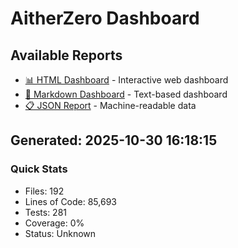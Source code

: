 # AitherZero Dashboard

## Available Reports

- [📊 HTML Dashboard](dashboard.html) - Interactive web dashboard
- [📝 Markdown Dashboard](dashboard.md) - Text-based dashboard
- [📋 JSON Report](dashboard.json) - Machine-readable data

## Generated: 2025-10-30 16:18:15

### Quick Stats
- Files: 192
- Lines of Code: 85,693
- Tests: 281
- Coverage: 0%
- Status: Unknown
